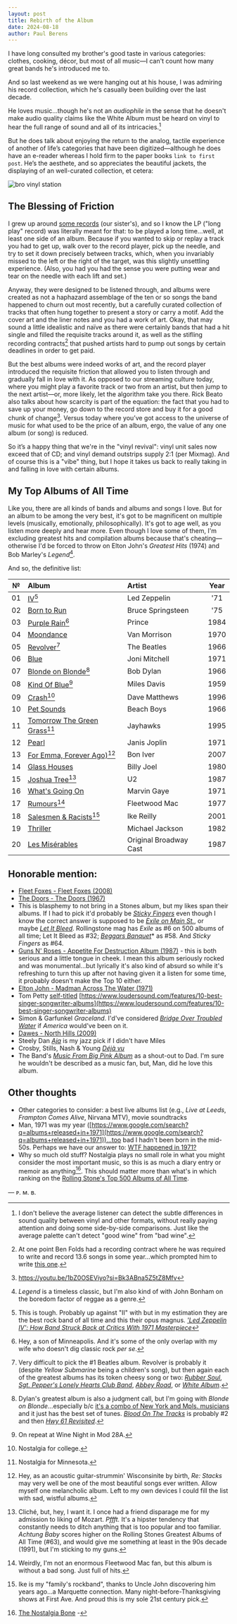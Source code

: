 ```yaml
---
layout: post
title: Rebirth of the Album
date: 2024-08-18
author:	Paul Berens
---
```

I have long consulted my brother's good taste in various categories: clothes, cooking, décor, but most of all music—I can't count how many great bands he's introduced me to.

And so last weekend as we were hanging out at his house, I was admiring his record collection, which he's casually been building over the last decade.

He loves music…though he's not an *audiophile* in the sense that he doesn't make audio quality claims like the White Album must be heard on vinyl to hear the full range of sound and all of its intricacies.[^1]

[^1]: I don't believe the average listener can detect the subtle differences in sound quality between vinyl and other formats, without really paying attention and doing some side-by-side comparisons. Just like the average palette can't detect "good wine" from "bad wine".

But he does talk about enjoying the return to the analog, tactile experience of another of life’s categories that have been digitized—although he does have an e-reader whereas I hold firm to the paper books `link to first post`. He’s the aesthete, and so appreciates the beautiful jackets, the displaying of an well-curated collection, et cetera:

![bro vinyl station](/assets/og/bro_vinyl_station.jpg)

## The Blessing of Friction

I grew up around [some records](/vinyl/) (our sister's), and so I know the LP ("long play" record) was literally meant for that: to be played a long time…well, at least one side of an album. Because if you wanted to skip or replay a track you had to get up, walk over to the record player, pick up the needle, and try to set it down precisely between tracks, which, when you invariably missed to the left or the right of the target, was this slightly unsettling experience. (Also, you had you had the sense you were putting wear and tear on the needle with each lift and set.)

Anyway, they were designed to be listened through, and albums were created as not a haphazard assemblage of the ten or so songs the band happened to churn out most recently, but a carefully curated collection of tracks that often hung together to present a story or carry a motif. Add the cover art and the liner notes and you had a work of art. Okay, that may sound a little idealistic and naïve as there were certainly bands that had a hit single and filled the requisite tracks around it, as well as the stifling recording contracts[^2] that pushed artists hard to pump out songs by certain deadlines in order to get paid. 

[^2]: At one point Ben Folds had a recording contract where he was required to write and record 13.6 songs in some year...which prompted him to write [this one](https://music.youtube.com/watch?v=MJPhmQvH9bc&si=S2dIou57wJvk18yj).

But the best albums were indeed works of art, and the record player introduced the requisite friction that allowed you to listen through and gradually fall in love with it. As opposed to our streaming culture today, where you might play a favorite track or two from an artist, but then jump to the next artist—or, more likely, let the algorithm take you there. Rick Beato also talks about how scarcity is part of the equation: the fact that you had to save up your money, go down to the record store and buy it for a good chunk of change[^3]. Versus today where you’ve got access to the universe of music for what used to be the price of an album, ergo, the value of any one album (or song) is reduced.

So it’s a happy thing that we're in the "vinyl revival": vinyl unit sales now exceed that of CD; and vinyl demand outstrips supply 2:1 (per Mixmag). And of course this is a "vibe" thing, but I hope it takes us back to really taking in and falling in love with certain albums.

[^3]: https://youtu.be/1bZ0OSEViyo?si=Bk3ABna5Z5tZ8Mfv

## My Top Albums of All Time

Like you, there are all kinds of bands and albums and songs I love. But for an album to be among the very best, it's got to be magnificent on multiple levels (musically, emotionally, philosophically). It's got to age well, as you listen more deeply and hear more. Even though I love some of them, I'm excluding greatest hits and compilation albums because that's cheating—otherwise I'd be forced to throw on Elton John's *Greatest Hits* (1974) and Bob Marley's *Legend*[^4].

[^4]: *Legend* is a timeless classic, but I'm also kind of with John Bonham on the boredom factor of reggae as a genre.

And so, the definitive list:

| № | Album | Artist | Year |
| :----: | :--- | :--- | :----: |
| 01 | [IV](https://music.youtube.com/playlist?list=OLAK5uy_lzZvS4QYhfLUAS-jJV_rtQwalwEh9CYPQ&feature=share)[^5] | Led Zeppelin | '71 |
| 02 | [Born to Run](https://music.youtube.com/playlist?list=OLAK5uy_mSOhVYfA4mGwMGSRP_OIh3B7yQXu8I0b0&feature=share) | Bruce Springsteen | '75 |
| 03 | [Purple Rain](https://music.youtube.com/playlist?list=OLAK5uy_kmalrqMo07Uu7PQgyyI2Cbvkbyh-uBWms&feature=share)[^6] | Prince | 1984 |
| 04 | [Moondance](https://music.youtube.com/playlist?list=OLAK5uy_m_HGfcGMDBGX4u6z735fPNTC48-rMbeRA&feature=share) | Van Morrison | 1970 |
| 05 | [Revolver](https://music.youtube.com/playlist?list=OLAK5uy_kNH5_0dq0SINuzQFBDRKoCCcO0aTcGxoo&feature=share)[^7] | The Beatles | 1966 |
| 06 | [Blue](https://music.youtube.com/playlist?list=OLAK5uy_kUVdKbI_qcwvbNBGC4xQ-fvVyk6LDtwcc&feature=share) | Joni Mitchell | 1971 |
| 07 | [Blonde on Blonde](https://music.youtube.com/playlist?list=OLAK5uy_mVjoBOrBDL31CRuC-8tWklxLxvDGdQsoA&feature=share)[^8] | Bob Dylan | 1966 |
| 08 | [Kind Of Blue](https://music.youtube.com/playlist?list=OLAK5uy_kQdrECE-ozwNQzDlLQT2vsgVQp8DfHElE&feature=share)[^9] | Miles Davis | 1959 |
| 09 | [Crash](https://music.youtube.com/playlist?list=OLAK5uy_nK16a9ceJf-kGFrpX2EtAhlup_mgevtfI&feature=share)[^10] | Dave Matthews | 1996 |
| 10 | [Pet Sounds](https://music.youtube.com/playlist?list=OLAK5uy_kSxA3IV3xpP1jCo4iNFKPLcaA8trAJGf0&feature=share) | Beach Boys | 1966 |
| 11 | [Tomorrow The Green Grass](https://music.youtube.com/playlist?list=OLAK5uy_nHD6qdtfYgQF8mppCc3S8OU16Dq0-H4wY&feature=share)[^11]| Jayhawks | 1995 |
| 12 | [Pearl](https://music.youtube.com/playlist?list=OLAK5uy_kfHF0whENLGG_jS2pYWUbW2r2rRyJSOuw&feature=share) | Janis Joplin | 1971 |
| 13 | [For Emma, Forever Ago)](https://music.youtube.com/playlist?list=OLAK5uy_kyy5OkQL_gicGq5ji_wjRzqp2DOMSKHE8&feature=share)[^12] | Bon Iver | 2007 |
| 14 | [Glass Houses](https://music.youtube.com/playlist?list=OLAK5uy_k9b5_yJ08Vt8sVR4YXCd2TDWW5yIFk00o&feature=share) | Billy Joel | 1980 |
| 15 | [Joshua Tree](https://music.youtube.com/playlist?list=OLAK5uy_mDvq8gfn5yGDKxZZL8_8gAVG_N34WOPy4&feature=share)[^13] | U2 | 1987 |
| 16 | [What's Going On](https://music.youtube.com/playlist?list=OLAK5uy_l-s2m0elwdWQMZkwd1F6NJEWMzfg90DYg&feature=share) | Marvin Gaye | 1971 |
| 17 | [Rumours](https://music.youtube.com/playlist?list=OLAK5uy_lOWvxbyxSakNJBr3T4taG96SuTihpHGn4&feature=share)[^14] | Fleetwood Mac | 1977 |
| 18 | [Salesmen & Racists](https://music.youtube.com/playlist?list=OLAK5uy_nFOFeT0jMVXt64G_5DhZa5uMqrYcik70w&feature=share)[^15] | Ike Reilly | 2001 |
| 19 | [Thriller](https://music.youtube.com/playlist?list=OLAK5uy_l1U925dsiDi2DqlG-KCbODG6BaibpxbQE&feature=share) | Michael Jackson | 1982 |
| 20 | [Les Misérables](https://music.youtube.com/playlist?list=OLAK5uy_nOFrqAkBC4ZCdAsHqc0pPuUydlpIRtqg0) | Original Broadway Cast | 1987 |

[^5]: This is tough. Probably up against "II" with but in my estimation they are the best rock band of all time and this their opus magnus. [*'Led Zeppelin IV': How Band Struck Back at Critics With 1971 Masterpiece*](https://www.rollingstone.com/feature/led-zeppelin-iv-how-band-struck-back-at-critics-with-1971-masterpiece-126755/)
[^6]: Hey, a son of Minneapolis. And it's some of the only overlap with my wife who doesn't dig classic rock *per se*.
[^7]: Very difficult to pick the #1 Beatles album. Revolver is probably it (despite *Yellow Submarine* being a children's song), but then again each of the greatest albums has its token cheesy song or two: *[Rubber Soul](https://music.youtube.com/playlist?list=OLAK5uy_lirCIxLpU2odTVLZ_Sbo1wZaeu5IStivs&feature=share)*, [*Sgt. Pepper's Lonely Hearts Club Band*](https://music.youtube.com/playlist?list=OLAK5uy_kx7E82d6vaFm76vkXtcvzr89qsh8zaqEs&feature=share), [*Abbey Road*](https://music.youtube.com/playlist?list=OLAK5uy_lsAB2g0gXCjTs5AbUrjZOmQVihnAcvGgg&feature=share), or [*White Album*](https://music.youtube.com/playlist?list=OLAK5uy_ngFkZaiOccd84mOWCf4mZKbJrvsPzm8BE&feature=share).
[^8]: Dylan's greatest album is also a judgment call, but I'm going with *Blonde on Blonde*...especially b/c [it's a combo of New York and Mpls. musicians](https://www.rollingstone.com/music/music-lists/best-albums-of-all-time-1062063/bob-dylan-blood-on-the-tracks-2-1063224/) and it just has the best set of tunes. [*Blood On The Tracks*](https://www.rollingstone.com/music/music-lists/best-albums-of-all-time-1062063/bob-dylan-blood-on-the-tracks-2-1063224/) is probably #2 and then [*Hwy 61 Revisited*](https://music.youtube.com/playlist?list=OLAK5uy_nIDvA68GQU6dFSErUt5wnrNRt0d0jnMVk&feature=share).
[^9]: On repeat at Wine Night in Mod 28A.
[^10]: Nostalgia for college.
[^11]: Nostalgia for Minnesota.
[^12]: Hey, as an acoustic guitar-strummin' Wisconsinite by birth, *Re: Stacks* may very well be one of the most beautiful songs ever written. Allow myself one melancholic album. Left to my own devices I could fill the list with sad, wistful albums.
[^13]: Cliché, but, hey, I want it. I once had a friend disparage me for my admission to liking of Mozart. *Pffft.* It's a hipster tendency that constantly needs to ditch anything that is too popular and too familiar. *Achtung Baby* scores higher on the Rolling Stones Greatest Albums of All Time (#63), and would give me something at least in the 90s decade (1991), but I'm sticking to my guns.
[^14]: Weirdly, I'm not an enormous Fleetwood Mac fan, but this album is without a bad song. Just full of hits.
[^15]: Ike is my "family's rockband", thanks to Uncle John discovering him years ago...a Marquette connection. Many night-before-Thanksgiving shows at First Ave. And proud this is my sole 21st century pick.

## Honorable mention:

- [Fleet Foxes - Fleet Foxes (2008)](https://music.youtube.com/playlist?list=OLAK5uy_nBGuQNB76A4QwoaeGVeQwig5k_ea4YAXA&feature=share)
- [The Doors - The Doors (1967)](https://music.youtube.com/playlist?list=OLAK5uy_ncguZB2yUq0StUzwpUWz7qaNJO-lcAeis&feature=share)
- This is blasphemy to not bring in a Stones album, but my likes span their albums. If I had to pick it'd probably be [*Sticky Fingers*](https://music.youtube.com/playlist?list=OLAK5uy_mnwoM8u3_ggNMtvgV6VTP_gsrt86aRboc&feature=share) even though I know the correct answer is supposed to be [*Exile on Main St.*]((https://music.youtube.com/playlist?list=OLAK5uy_nUN0Se9MxUILr7oxbyaFLW9j6rOcU8JxQ&feature=share)), or maybe [*Let It Bleed*](https://music.youtube.com/playlist?list=OLAK5uy_majeP4GW8tafu1VFAPhs9ABgwjPh7qKGI&feature=share). Rollingstone mag has *Exile* as #6 on 500 albums of all time; Let It Bleed as #32; [*Beggars Banquet*](https://music.youtube.com/playlist?list=OLAK5uy_lxhcv7ileyWBhOcUx-9UOP_R5z5AHND7A&feature=share)* as #58. And *Sticky Fingers* as #64.
- [Guns N' Roses - Appetite For Destruction Album (1987)](https://music.youtube.com/playlist?list=OLAK5uy_kfHF0whENLGG_jS2pYWUbW2r2rRyJSOuw&feature=share) - this is both serious and a little tongue in cheek. I mean this album seriously rocked and was monumental...but lyrically it's also kind of absurd so while it's refreshing to turn this up after not having given it a listen for some time, it probably doesn't make the Top 10 either.
- [Elton John - Madman Across The Water (1971)](https://music.youtube.com/playlist?list=OLAK5uy_m9zZ9yaX0umpOUzU1A-PPVqZ4fBqL9Xb4&feature=share)
- Tom Petty [self-titled](https://music.youtube.com/playlist?list=OLAK5uy_nvwij85-E59Y_4sV0A4LZhH6xFgHCl19Y&feature=share) [https://www.loudersound.com/features/10-best-singer-songwriter-albums](https://www.loudersound.com/features/10-best-singer-songwriter-albums)
- Simon & Garfunkel *Graceland*. I'd've considered [*Bridge Over Troubled Water*](https://music.youtube.com/playlist?list=OLAK5uy_mce00rQ-71wrhnKWQ4QbNqON4BFCaIEVQ&feature=share) if *America* would've been on it.
- [Dawes - North Hills (2009)](https://music.youtube.com/playlist?list=OLAK5uy_lpPUr8Z5NMH3vN0_Y_ddBsd2iF_Rl1lNU&feature=share)
- Steely Dan [*Aja*](https://music.youtube.com/playlist?list=OLAK5uy_ns_zqCLjZ6CXF0cji36OJNwTjH1YRYO_4&feature=share) is my jazz pick if I didn't have Miles
- Crosby, Stills, Nash & Young [*Déjà vu*](https://music.youtube.com/playlist?list=OLAK5uy_neUnMuHswIr4wB5qPiV5iozF-550Cz3k8&feature=share)
- The Band's [*Music From Big Pink Album*](https://music.youtube.com/playlist?list=OLAK5uy_mm4Y_hc15Xsw2Vu0Ptd-yM23-xpdccqw0&feature=share) as a shout-out to Dad. I'm sure he wouldn't be described as a music fan, but, Man, did he love this album.

## Other thoughts
- Other categories to consider: a best live albums list (e.g., *Live at Leeds*, *Frampton Comes Alive*, Nirvana MTV), movie soundtracks
- Man, 1971 was my year ([https://www.google.com/search?q=albums+released+in+1971](https://www.google.com/search?q=albums+released+in+1971))...too bad I hadn't been born in the mid-50s. Perhaps we have our answer to: [WTF happened in 1971?](https://wtfhappenedin1971.com/)
- Why so much old stuff? Nostalgia plays no small role in what you might consider the most important music, so this is as much a diary entry or memoir as anything[^16]. This should matter more than what's in which ranking on the [Rolling Stone's Top 500 Albums of All Time](https://www.rollingstone.com/music/music-lists/best-albums-of-all-time-1062063/).

[^16]: [The Nostalgia Bone](https://www.npr.org/2021/10/13/1045812865/the-nostalgia-bone) - 

— ᴘ. ᴍ. ʙ.